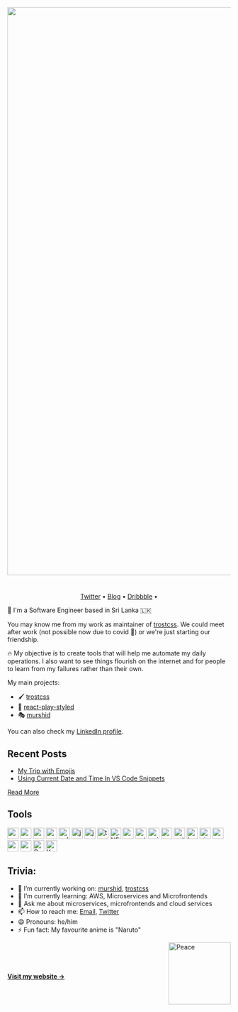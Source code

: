 <p align="center">
  <img src="https://res.cloudinary.com/murshidazher/image/upload/w_auto,dpr_1.0,c_scale,f_webp,fl_awebp.progressive.progressive:semi,f_webp,fl_awebp,q_100/resume-banner-confetti.jpg" width="1280" title="Readme Banner">
</p>

#

<p align="center">
  <a href="https://twitter.com/murshidazher">Twitter</a> •
  <a href="https://murshidazher.com/articles/">Blog</a> •
  <a href="https://dribbble.com/murshidazher">Dribbble</a> •
  <br />
</p>

👋 I'm a Software Engineer based in Sri Lanka 🇱🇰

You may know me from my work as maintainer of [trostcss](https://github.com/murshidazher/trostcss). We could meet after work (not possible now due to covid 🦠) or we're just starting our friendship.

🔥 My objective is to create tools that will help me automate my daily operations. I also want to see things flourish on the internet and for people to learn from my failures rather than their own.

My main projects:

- 🖌️ [trostcss](https://github.com/murshidazher/trostcss)
- 🧶 [react-play-styled](https://github.com/murshidazher/react-play-styled)
- 🎭 [murshid](https://github.com/murshidazher/murshid)

You can also check my [LinkedIn profile](https://www.linkedin.com/in/murshidazher/).

## Recent Posts

- [My Trip with Emojis](https://murshidazher.com/my-trip-with-emojis/)
- [Using Current Date and Time In VS Code Snippets](https://murshidazher.com/using-current-date-and-time-in-vs-code-snippets/)

[Read More](https://murshidazher.com/articles/)

## Tools

<p align="left">
<img src="https://github.com/PKief/vscode-material-icon-theme/main/icons/react.svg" alt="react" width="25" height="25" />
<img src="https://github.com/PKief/vscode-material-icon-theme/main/icons/angular.svg" alt="angular-js" width="25" height="25" />
<img src="https://github.com/PKief/vscode-material-icon-theme/main/icons/svelte.svg" alt="svelte" width="25" height="25" />
<img src="https://github.com/PKief/vscode-material-icon-theme/main/icons/sass.svg" alt="sass" width="25" height="25" />
<img src="https://github.com/PKief/vscode-material-icon-theme/main/icons/gulp.svg" alt="gulp" width="25" height="25" />
<img src="https://github.com/PKief/vscode-material-icon-theme/main/icons/java.svg" alt="java" width="25" height="25" />
<img src="https://github.com/PKief/vscode-material-icon-theme/main/icons/javascript.svg" alt="javascript" width="25" height="25" />
<img src="https://github.com/PKief/vscode-material-icon-theme/main/icons/typescript.svg" alt="typescript" width="25" height="25" />
<img src="https://github.com/PKief/vscode-material-icon-theme/main/icons/csharp.svg" alt=".NET" width="25" height="25" />
<img src="https://github.com/PKief/vscode-material-icon-theme/main/icons/nodejs_alt.svg" alt="nodejs" width="25" height="25" />
<img src="https://github.com/PKief/vscode-material-icon-theme/main/icons/python.svg" alt="python" width="25" height="25" />
<img src="https://github.com/PKief/vscode-material-icon-theme/main/icons/nginx.svg" alt="nginx" width="25" height="25" />
<img src="https://github.com/PKief/vscode-material-icon-theme/main/icons/cucumber.svg" alt="cucumber" width="25" height="25" />
<img src="https://github.com/PKief/vscode-material-icon-theme/main/icons/netlify.svg" alt="netlify" width="25" height="25" />
<img src="https://github.com/PKief/vscode-material-icon-theme/main/icons/heroku.svg" alt="heroku" width="25" height="25" />
<img src="https://github.com/PKief/vscode-material-icon-theme/main/icons/circleci_light.svg" alt="circleci" width="25" height="25" />
<img src="https://github.com/PKief/vscode-material-icon-theme/main/icons/folder-aws.svg" alt="aws" width="25" height="25" />
<img src="https://github.com/PKief/vscode-material-icon-theme/main/icons/gcp.svg" alt="gcp" width="25" height="25" />
<img src="https://github.com/PKief/vscode-material-icon-theme/main/icons/azure.svg" alt="azure" width="25" height="25" />
<img src="https://github.com/PKief/vscode-material-icon-theme/main/icons/docker.svg" alt="Docker" width="25" height="25" />
<img src="https://github.com/PKief/vscode-material-icon-theme/main/icons/folder-kubernetes.svg" alt="Kubernetes" width="25" height="25" />
</p>

## Trivia:

- 🔭 I’m currently working on: [murshid](https://github.com/murshidazher/murshid), [trostcss](https://github.com/murshidazher/trostcss)
- 🌱 I’m currently learning: AWS, Microservices and Microfrontends
- 💬 Ask me about microservices, microfrontends and cloud services
- 📫 How to reach me: [Email](hello@murshidazher.com), [Twitter](https://twitter.com/murshidazher)
- 😄 Pronouns: he/him
- ⚡ Fun fact: My favourite anime is "Naruto"

<img align="right" src="https://res.cloudinary.com/murshidazher/image/upload/w_auto,dpr_1.0,c_scale,f_webp,fl_awebp.progressive.progressive:semi,f_webp,fl_awebp,q_100/readme-peace.png" height="140" title="Peace" />

<br/><br/><br/><br/>
**[Visit my website &rarr;](https://murshidazher.com/)**
